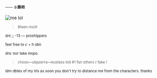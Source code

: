 <sup>—— 🩸**脹相**</sub>

![me lol](https://media.tenor.com/jt2H_bzZh5sAAAAC/choso-choso-jjk.gif)
> <sup>8teen  mx/it</sub>

<sup>dni ;;  -13 — proshippers</sub>

<sup>feel free to c + h idm</sub>

<sup>dnc nor take inspo.</sub>

> <sup>choso—ulquiorra—eustass kid #1 fan others r fake !</sub>

<sup>idm dbles of my irls as soon you don't try to distance me from the characters. thanks</sub>

